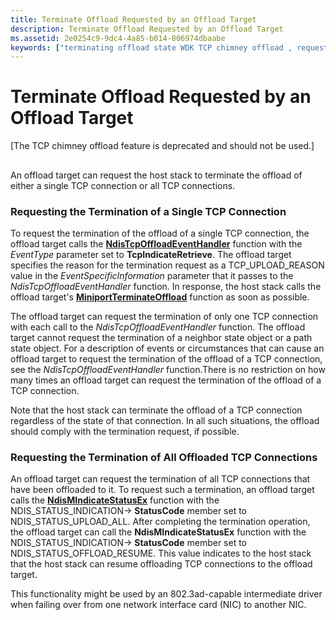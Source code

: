 ```yaml
---
title: Terminate Offload Requested by an Offload Target
description: Terminate Offload Requested by an Offload Target
ms.assetid: 2e0254c9-9dc4-4a85-b014-806974dbaabe
keywords: ["terminating offload state WDK TCP chimney offload , requested by offload target"]
---
```


# Terminate Offload Requested by an Offload Target


\[The TCP chimney offload feature is deprecated and should not be used.\]

## <a href="" id="ddk-terminate-offload-requested-by-an-offload-target-ng"></a>


An offload target can request the host stack to terminate the offload of either a single TCP connection or all TCP connections.

### Requesting the Termination of a Single TCP Connection

To request the termination of the offload of a single TCP connection, the offload target calls the [**NdisTcpOffloadEventHandler**](https://msdn.microsoft.com/library/windows/hardware/ff564595) function with the *EventType* parameter set to **TcpIndicateRetrieve**. The offload target specifies the reason for the termination request as a TCP\_UPLOAD\_REASON value in the *EventSpecificInformation* parameter that it passes to the *NdisTcpOffloadEventHandler* function. In response, the host stack calls the offload target's [**MiniportTerminateOffload**](https://msdn.microsoft.com/library/windows/hardware/ff559468) function as soon as possible.

The offload target can request the termination of only one TCP connection with each call to the *NdisTcpOffloadEventHandler* function. The offload target cannot request the termination of a neighbor state object or a path state object. For a description of events or circumstances that can cause an offload target to request the termination of the offload of a TCP connection, see the *NdisTcpOffloadEventHandler* function.There is no restriction on how many times an offload target can request the termination of the offload of a TCP connection.

Note that the host stack can terminate the offload of a TCP connection regardless of the state of that connection. In all such situations, the offload should comply with the termination request, if possible.

### Requesting the Termination of All Offloaded TCP Connections

An offload target can request the termination of all TCP connections that have been offloaded to it. To request such a termination, an offload target calls the [**NdisMIndicateStatusEx**](https://msdn.microsoft.com/library/windows/hardware/ff563600) function with the NDIS\_STATUS\_INDICATION-&gt; **StatusCode** member set to NDIS\_STATUS\_UPLOAD\_ALL. After completing the termination operation, the offload target can call the **NdisMIndicateStatusEx** function with the NDIS\_STATUS\_INDICATION-&gt; **StatusCode** member set to NDIS\_STATUS\_OFFLOAD\_RESUME. This value indicates to the host stack that the host stack can resume offloading TCP connections to the offload target.

This functionality might be used by an 802.3ad-capable intermediate driver when failing over from one network interface card (NIC) to another NIC.

 

 






